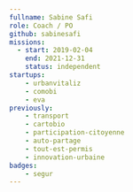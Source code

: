 ```yaml
---
fullname: Sabine Safi
role: Coach / PO
github: sabinesafi
missions:
  - start: 2019-02-04
    end: 2021-12-31
    status: independent
startups:
    - urbanvitaliz
    - comobi
    - eva
previously:
    - transport
    - cartobio
    - participation-citoyenne
    - auto-partage
    - tout-est-permis
    - innovation-urbaine
badges:
    - segur
---
```


